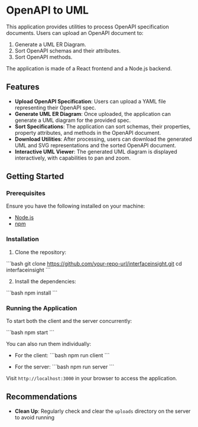 # OpenAPI to UML

This application provides utilities to process OpenAPI specification documents. Users can upload an OpenAPI document to:

1. Generate a UML ER Diagram.
2. Sort OpenAPI schemas and their attributes.
3. Sort OpenAPI methods.

The application is made of a React frontend and a Node.js backend.

## Features

- **Upload OpenAPI Specification**: Users can upload a YAML file representing their OpenAPI spec.
- **Generate UML ER Diagram**: Once uploaded, the application can generate a UML diagram for the provided spec.
- **Sort Specifications**: The application can sort schemas, their properties, property attributes, and methods in the OpenAPI document.
- **Download Utilities**: After processing, users can download the generated UML and SVG representations and the sorted OpenAPI document.
- **Interactive UML Viewer**: The generated UML diagram is displayed interactively, with capabilities to pan and zoom.

## Getting Started

### Prerequisites

Ensure you have the following installed on your machine:

- [Node.js](https://nodejs.org/en/download/)
- [npm](https://www.npmjs.com/get-npm)

### Installation

1. Clone the repository:

\```bash
git clone https://github.com/your-repo-url/interfaceinsight.git
cd interfaceinsight
\```

2. Install the dependencies:

\```bash
npm install
\```

### Running the Application

To start both the client and the server concurrently:

\```bash
npm start
\```

You can also run them individually:

- For the client:
\```bash
npm run client
\```

- For the server:
\```bash
npm run server
\```

Visit `http://localhost:3000` in your browser to access the application.

## Recommendations

- **Clean Up**: Regularly check and clear the `uploads` directory on the server to avoid running
